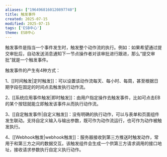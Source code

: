 ```yaml
---
aliases: ["1964968160120897740"]
title: 触发事件
created: 2025-07-15
modified: 2025-07-15
tags: ['ESB中心']
theme: ESB中心
---
```


触发事件是指当一个事件发生时，触发整个动作流的执行。例如：如果希望通过提交审批后，自动发送消息通知下一节点操作者对该审批进行跟进，那么“提交审批”就是一个触发事件。

触发事件的产生有4种方式：

1、[[时间触发|定时触发]]：可以设置该动作流每天、每小时、每周，甚至根据日期字段在固定的时间点去触发执行动作流。

2、[[系统应用事件触发|即时触发]]：由用户指定操作去触发事件，比如可点击EB的某个按钮就能立即触发该事件从而执行动作流。

3、[[自定触发事件|自定义触发]]：没有明确的执行动作，可以与表单和页面组件发生联动。支持自定义输入与输出参数，既可作为动作流运行，也可作为动作被触发执行。

4、[[Webhook触发|webhook触发]]：服务器接收到第三方推送时触发动作，常用于和第三方之间的数据交互。该触发组件会生成一个供第三方请求调用的接口地址，接收请求参数执行自定义执行动作。